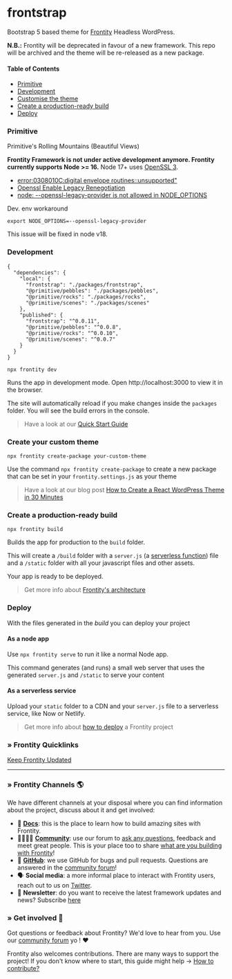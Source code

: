 # frontstrap

Bootstrap 5 based theme for [Frontity](https://frontity.org/) Headless WordPress.

**N.B.:**
Frontity will be deprecated in favour of a new framework.
This repo will be archived and the theme will be re-released as a new package.

#### Table of Contents

- [Primitive](#primitive)
- [Development](#development)
- [Customise the theme](#customise)
- [Create a production-ready build](#create-a-production-ready-build)
- [Deploy](#deploy)

### Primitive

Primitive's Rolling Mountains (Beautiful Views)




**Frontity Framework is not under active development anymore. Frontity currently supports Node >= 16.**
Node 17+ uses [OpenSSL 3](https://nodejs.org/ca/blog/vulnerability/openssl-november-2022/). 
- [error:0308010C:digital envelope routines::unsupported"](https://stackoverflow.com/questions/69692842/error-message-error0308010cdigital-envelope-routinesunsupported)
- [Openssl Enable Legacy Renegotiation](https://pipeawk.com/index.php/2022/05/19/openssl-enable-legacy-renegotiation/)
- [node: --openssl-legacy-provider is not allowed in NODE_OPTIONS](https://bobbyhadz.com/blog/node-openssl-legacy-provider-is-not-allowed-in-node-options)

Dev. env workaround

```
export NODE_OPTIONS=--openssl-legacy-provider
```

This issue will be fixed in node v18.


### Development


```
{
  "dependencies": {
    "local": {
      "frontstrap": "./packages/frontstrap",
      "@primitive/pebbles": "./packages/pebbles",
      "@primitive/rocks": "./packages/rocks",
      "@primitive/scenes": "./packages/scenes"
    },
    "published": {
      "frontstrap": "^0.0.11",
      "@primitive/pebbles": "^0.0.8",
      "@primitive/rocks": "^0.0.10",
      "@primitive/scenes": "^0.0.7"
    }
  }
}
```

```
npx frontity dev
```

Runs the app in development mode. Open http://localhost:3000 to view it in the browser.

The site will automatically reload if you make changes inside the `packages` folder. You will see the build errors in the console.

> Have a look at our [Quick Start Guide](https://docs.frontity.org/getting-started/quick-start-guide)

### Create your custom theme

```
npx frontity create-package your-custom-theme
```

Use the command `npx frontity create-package` to create a new package that can be set in your `frontity.settings.js` as your theme

> Have a look at our blog post [How to Create a React WordPress Theme in 30 Minutes](https://frontity.org/blog/how-to-create-a-react-theme-in-30-minutes/)

### Create a production-ready build

```
npx frontity build
```

Builds the app for production to the `build` folder.

This will create a `/build` folder with a `server.js` (a [serverless function](https://vercel.com/docs/v2/serverless-functions/introduction)) file and a `/static` folder with all your javascript files and other assets.

Your app is ready to be deployed.

> Get more info about [Frontity's architecture](https://docs.frontity.org/architecture)

### Deploy

With the files generated in the _build_ you can deploy your project

#### As a node app

Use `npx frontity serve` to run it like a normal Node app.

This command generates (and runs) a small web server that uses the generated `server.js` and `/static` to serve your content

#### As a serverless service

Upload your `static` folder to a CDN and your `server.js` file to a serverless service, like Now or Netlify.

> Get more info about [how to deploy](https://docs.frontity.org/deployment) a Frontity project


### » Frontity Quicklinks
[Keep Frontity Updated](https://gitbook-docs.frontity.org/guides/keep-frontity-updated)


---

### » Frontity Channels 🌎

We have different channels at your disposal where you can find information about the project, discuss about it and get involved:

- 📖 **[Docs](https://docs.frontity.org)**: this is the place to learn how to build amazing sites with Frontity.
- 👨‍👩‍👧‍👦 **[Community](https://community.frontity.org/)**: use our forum to [ask any questions](https://community.frontity.org/c/dev-talk-questions), feedback and meet great people. This is your place too to share [what are you building with Frontity](https://community.frontity.org/c/showcases)!
- 🐞 **[GitHub](https://github.com/frontity/frontity)**: we use GitHub for bugs and pull requests. Questions are answered in the [community forum](https://community.frontity.org/)!
- 🗣 **Social media**: a more informal place to interact with Frontity users, reach out to us on [Twitter](https://twitter.com/frontity).
- 💌 **Newsletter**: do you want to receive the latest framework updates and news? Subscribe [here](https://frontity.org/)

### » Get involved 🤗

Got questions or feedback about Frontity? We'd love to hear from you. Use our [community forum](https://community.frontity.org) yo ! ❤️

Frontity also welcomes contributions. There are many ways to support the project! If you don't know where to start, this guide might help → [How to contribute?](https://docs.frontity.org/contributing/how-to-contribute)
